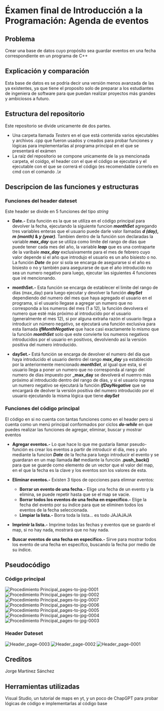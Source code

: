 # Éxamen final de Introducción a la Programación: Agenda de eventos

## Problema
Crear una base de datos cuyo propósito sea guardar eventos en una fecha correspondiente en un programa de C++

## Explicación y comparación
Esta base de datos es se podría decir una versión menos avanzada de las ya existentes, ya que tiene el proposito solo de preparar a los estudiantes de ingeniera de software para que puedan realizar proyectos más grandes y ambiciosos a futuro.

## Estructura del repositorio
Este repositorio se divide unicamente de dos partes.
- Una carpeta llamada _Testers_ en el que está contenida varios ejecutables y archivos .cpp que fueron usados y creados para probar funciones y lógicas para implementarlas al programa principal en el que se presentará el exámen
- La raíz del repositorio se compone unicamente de la ya mencionada carpeta, el coidgo, el header con el que el código se ejecutará y el ejecutable con el que se correrá el código (es recomendable correrlo en cmd con el comando _.\x_

## Descripcion de las funciones y estructuras
### Funciones del header dateset
Este header se divide en 5 funciones del tipo _string_

- **Date.-** Esta función es la que se utiliza en el código principal para devolver la fecha, ejecutando la siguiente funcion **_monthSet_** agregando tres variables enteras que el usuario puede darle valor llamadas **_d (day)_, _m (month)_ & _y (year)_**. Tambien dentro de la función son declaradas la variable **_max_day_** que se utiliza como límite del rango de días que puede tener cada mes del año, la variable **_leap_** que es una contraparte de la varibale **_max_day_** exclusivamente para el mes de febrero cuyo valor depende si el año que introdujo el usuario es un año bisiesto o no. La función **_Date_** de por si sola se encarga de asegurarse si el año es bisiesto o no y también para asegurarse de que el año introducido no sea un numero negativo para luego, ejecutar las siguientes 4 funciones que iré mencionando.

- **monthSet.-** Esta función se encarga de establecer el limite del rango de días (max_day) para luego ejecutar y devolver la función **_daySet_** dependiendo del numero del mes que haya agregado el usuario en el programa, si el usuario llegase a agregar un numero que no corresponda a los numeros del mes (1 a 12), la función devolvera el numero que esté más próximo al introducido por el usuario (generalmente el mes 12), si por alguna extraña razón el usuario llega a introducir un número negativo, se ejecutará una función exclusiva para esta llamada **_ifMonthNegative_** que hace casi exactamente lo mismo que la función **_monthSet_** solo que este convierte los numeros negativos introducidos por el usuario en positivos, devolviendo así la versión positiva del numero introducido.

- **daySet.-** Está función se encarga de devolver el numero del día que haya introducido el usuario dentro del rango **_max_day_** ya establecido por la anteriormente mencionado **_monthSet_**, al igual que esta, si el usuario llega a poner un numero que no corresponda al rango del numero de días impuesto por **_max_day** se devolverá el nuemro más próximo al introducido dentro del rango de días, y si el usuario ingresa un numero negativo se ejecutará la función **_ifDayNegative_** que se encargará de deolver la versión positiva del numero introducido por el usuario ejecutando la misma lógica que tiene **_daySet_**

### Funciones del código principal
El código en si no cuenta con tantas funciones como en el header pero si cuenta como un menú principal conformados por ciclos **_do-while_** en que puedes realizar las funciones de agregar, eliminar, buscar y mostrar eventos

- **Agregar eventos.-** Lo que hace lo que me gustaría llamar pseudo-función es crear los eventos a partir de introducir el día, mes y año mediante la funcion **_Date_** de la fecha para luego introducir el evento y se guardaran en un map llamada **_list_** mediante la función **.push_back()** para que se guarde como elemento de un vector que el valor del map, en el que la fecha es la clave y los eventos son los valores de esta.

- **Eliminar eventos.-** Existen 3 tipos de opcciones para elimnar eventos:
  - **Borrar un evento de una fecha.-** Elige una fecha de un evento y la elimina, se puede repetir hasta que se el map se vacie.
  - **Borrar todos los eventos de una fecha en especifico.-** Elige la fecha del evento por su índice para que se eliminen todos los eventos de la fecha seleccionada.
  - **Limpiar la lista.-** Borra toda la lista... es todo JAJAJAJA

- **Imprimir la lista.-** Imprime todas las fechas y eventos que se guardo el map, si no hay nada, mostrará que no hay nada.

- **Buscar eventos de una fecha en especifico.-** Sirve para mostrar todos los evento de una fecha en especifco, buscando la fecha por medio de su índice.

## Pseudocódigo
### Código principal
![Procedimiento Principal_pages-to-jpg-0001](https://github.com/JorgeMartinezSanchez/IALP_Final_Test/assets/159574519/94b5ed7a-4a96-4f7b-906b-cdb14b1537b5)
![Procedimiento Principal_pages-to-jpg-0002](https://github.com/JorgeMartinezSanchez/IALP_Final_Test/assets/159574519/fc770aed-d4c0-46b0-90f4-34107098442e)
![Procedimiento Principal_pages-to-jpg-0007](https://github.com/JorgeMartinezSanchez/IALP_Final_Test/assets/159574519/35514f04-e323-457d-9bfe-8f19d0d86826)
![Procedimiento Principal_pages-to-jpg-0006](https://github.com/JorgeMartinezSanchez/IALP_Final_Test/assets/159574519/667bfbb6-c0bb-4b55-a5d4-2cdf93e70991)
![Procedimiento Principal_pages-to-jpg-0005](https://github.com/JorgeMartinezSanchez/IALP_Final_Test/assets/159574519/be29fd77-7581-4394-bf38-a9052d2b1eb4)
![Procedimiento Principal_pages-to-jpg-0004](https://github.com/JorgeMartinezSanchez/IALP_Final_Test/assets/159574519/2c33a922-37bf-4937-8be4-8f9bfd25a896)
![Procedimiento Principal_pages-to-jpg-0003](https://github.com/JorgeMartinezSanchez/IALP_Final_Test/assets/159574519/230a1ce4-7ccc-406e-ab49-e626a4918a29)

### Header Dateset
![Header_page-0003](https://github.com/JorgeMartinezSanchez/IALP_Final_Test/assets/159574519/728056c5-ada9-420c-8a00-791dc133484f)
![Header_page-0002](https://github.com/JorgeMartinezSanchez/IALP_Final_Test/assets/159574519/45d1a644-d5b6-45c4-9fa0-c2c79a4bce95)
![Header_page-0001](https://github.com/JorgeMartinezSanchez/IALP_Final_Test/assets/159574519/476a65f3-c3dd-4a4e-baf5-d5d6c6b9a096)

## Creditos
Jorge Martínez Sánchez

## Herramientas utilizadas
Visual Studio, un tutorial de maps en yt, y un poco de ChapGPT para probar lógicas de código e implementarlas al código base
